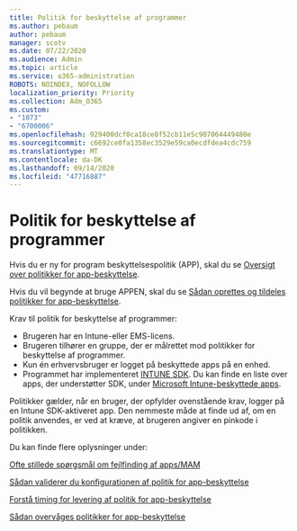 ```yaml
---
title: Politik for beskyttelse af programmer
ms.author: pebaum
author: pebaum
manager: scotv
ms.date: 07/22/2020
ms.audience: Admin
ms.topic: article
ms.service: o365-administration
ROBOTS: NOINDEX, NOFOLLOW
localization_priority: Priority
ms.collection: Adm_O365
ms.custom:
- "1073"
- "6700006"
ms.openlocfilehash: 929400dcf0ca18ce8f52cb11e5c907064449480e
ms.sourcegitcommit: c6692ce0fa1358ec3529e59ca0ecdfdea4cdc759
ms.translationtype: MT
ms.contentlocale: da-DK
ms.lasthandoff: 09/14/2020
ms.locfileid: "47716887"
---
```

# <a name="application-protection-policy"></a>Politik for beskyttelse af programmer

Hvis du er ny for program beskyttelsespolitik (APP), skal du se [Oversigt over politikker for app-beskyttelse](https://docs.microsoft.com/intune/apps/app-protection-policy).

Hvis du vil begynde at bruge APPEN, skal du se [Sådan oprettes og tildeles politikker for app-beskyttelse](https://docs.microsoft.com/intune/app-protection-policies).

Krav til politik for beskyttelse af programmer:

- Brugeren har en Intune-eller EMS-licens.
- Brugeren tilhører en gruppe, der er målrettet mod politikker for beskyttelse af programmer.
- Kun én erhvervsbruger er logget på beskyttede apps på en enhed.
- Programmet har implementeret [INTUNE SDK](https://docs.microsoft.com/intune/app-sdk-get-started). Du kan finde en liste over apps, der understøtter SDK, under [Microsoft Intune-beskyttede apps](https://docs.microsoft.com/intune/apps-supported-intune-apps).

Politikker gælder, når en bruger, der opfylder ovenstående krav, logger på en Intune SDK-aktiveret app. Den nemmeste måde at finde ud af, om en politik anvendes, er ved at kræve, at brugeren angiver en pinkode i politikken. 

Du kan finde flere oplysninger under:

[Ofte stillede spørgsmål om fejlfinding af apps/MAM](https://docs.microsoft.com/intune/apps/troubleshoot-mam)  

[Sådan validerer du konfigurationen af politik for app-beskyttelse](https://docs.microsoft.com/intune/app-protection-policies-validate)

[Forstå timing for levering af politik for app-beskyttelse](https://docs.microsoft.com/intune/app-protection-policy-delivery)  

[Sådan overvåges politikker for app-beskyttelse](https://docs.microsoft.com/intune/app-protection-policies-monitor)